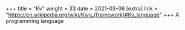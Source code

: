 +++
title = "Kv"
weight = 33
date = 2021-03-06
[extra]
link = "https://en.wikipedia.org/wiki/Kivy_(framework)#Kv_language"
+++
A programming language

